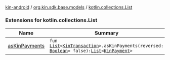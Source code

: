 [kin-android](../../index.md) / [org.kin.sdk.base.models](../index.md) / [kotlin.collections.List](./index.md)

### Extensions for kotlin.collections.List

| Name | Summary |
|---|---|
| [asKinPayments](as-kin-payments.md) | `fun `[`List`](https://kotlinlang.org/api/latest/jvm/stdlib/kotlin.collections/-list/index.html)`<`[`KinTransaction`](../../org.kin.sdk.base.stellar.models/-kin-transaction/index.md)`>.asKinPayments(reversed: `[`Boolean`](https://kotlinlang.org/api/latest/jvm/stdlib/kotlin/-boolean/index.html)` = false): `[`List`](https://kotlinlang.org/api/latest/jvm/stdlib/kotlin.collections/-list/index.html)`<`[`KinPayment`](../-kin-payment/index.md)`>` |
